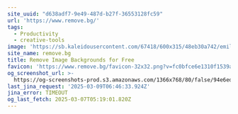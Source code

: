 ```yaml
---
site_uuid: "d638adf7-9e49-487d-b27f-36553128fc59"
url: 'https://www.remove.bg/'
tags:
  - Productivity
  - creative-tools
image: 'https://sb.kaleidousercontent.com/67418/600x315/48eb30a742/emilia-og-image.jpg'
site_name: remove.bg
title: Remove Image Backgrounds for Free
favicon: 'https://www.remove.bg/favicon-32x32.png?v=fc0bfce6e1310f1539afec9729716721'
og_screenshot_url: >-
  https://og-screenshots-prod.s3.amazonaws.com/1366x768/80/false/94e6ed553c665c9f5c4ebea5648849dbe9c8e4851a3039db155c141dbac1a5ba.jpeg
last_jina_request: '2025-03-09T06:46:33.924Z'
jina_error: TIMEOUT
og_last_fetch: 2025-03-07T05:19:01.820Z
---
```


